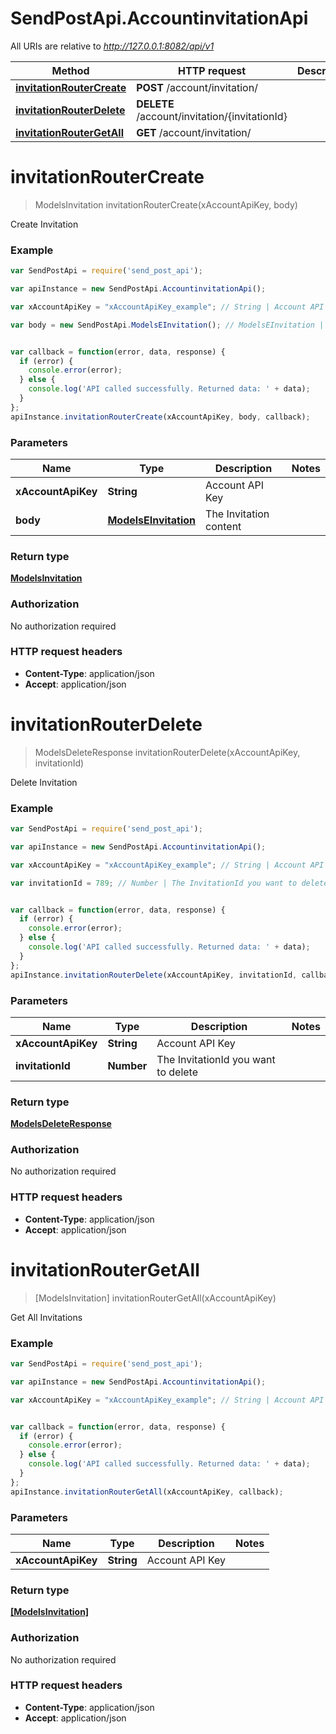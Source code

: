 # SendPostApi.AccountinvitationApi

All URIs are relative to *http://127.0.0.1:8082/api/v1*

Method | HTTP request | Description
------------- | ------------- | -------------
[**invitationRouterCreate**](AccountinvitationApi.md#invitationRouterCreate) | **POST** /account/invitation/ | 
[**invitationRouterDelete**](AccountinvitationApi.md#invitationRouterDelete) | **DELETE** /account/invitation/{invitationId} | 
[**invitationRouterGetAll**](AccountinvitationApi.md#invitationRouterGetAll) | **GET** /account/invitation/ | 


<a name="invitationRouterCreate"></a>
# **invitationRouterCreate**
> ModelsInvitation invitationRouterCreate(xAccountApiKey, body)



Create Invitation

### Example
```javascript
var SendPostApi = require('send_post_api');

var apiInstance = new SendPostApi.AccountinvitationApi();

var xAccountApiKey = "xAccountApiKey_example"; // String | Account API Key

var body = new SendPostApi.ModelsEInvitation(); // ModelsEInvitation | The Invitation content


var callback = function(error, data, response) {
  if (error) {
    console.error(error);
  } else {
    console.log('API called successfully. Returned data: ' + data);
  }
};
apiInstance.invitationRouterCreate(xAccountApiKey, body, callback);
```

### Parameters

Name | Type | Description  | Notes
------------- | ------------- | ------------- | -------------
 **xAccountApiKey** | **String**| Account API Key | 
 **body** | [**ModelsEInvitation**](ModelsEInvitation.md)| The Invitation content | 

### Return type

[**ModelsInvitation**](ModelsInvitation.md)

### Authorization

No authorization required

### HTTP request headers

 - **Content-Type**: application/json
 - **Accept**: application/json

<a name="invitationRouterDelete"></a>
# **invitationRouterDelete**
> ModelsDeleteResponse invitationRouterDelete(xAccountApiKey, invitationId)



Delete Invitation

### Example
```javascript
var SendPostApi = require('send_post_api');

var apiInstance = new SendPostApi.AccountinvitationApi();

var xAccountApiKey = "xAccountApiKey_example"; // String | Account API Key

var invitationId = 789; // Number | The InvitationId you want to delete


var callback = function(error, data, response) {
  if (error) {
    console.error(error);
  } else {
    console.log('API called successfully. Returned data: ' + data);
  }
};
apiInstance.invitationRouterDelete(xAccountApiKey, invitationId, callback);
```

### Parameters

Name | Type | Description  | Notes
------------- | ------------- | ------------- | -------------
 **xAccountApiKey** | **String**| Account API Key | 
 **invitationId** | **Number**| The InvitationId you want to delete | 

### Return type

[**ModelsDeleteResponse**](ModelsDeleteResponse.md)

### Authorization

No authorization required

### HTTP request headers

 - **Content-Type**: application/json
 - **Accept**: application/json

<a name="invitationRouterGetAll"></a>
# **invitationRouterGetAll**
> [ModelsInvitation] invitationRouterGetAll(xAccountApiKey)



Get All Invitations

### Example
```javascript
var SendPostApi = require('send_post_api');

var apiInstance = new SendPostApi.AccountinvitationApi();

var xAccountApiKey = "xAccountApiKey_example"; // String | Account API Key


var callback = function(error, data, response) {
  if (error) {
    console.error(error);
  } else {
    console.log('API called successfully. Returned data: ' + data);
  }
};
apiInstance.invitationRouterGetAll(xAccountApiKey, callback);
```

### Parameters

Name | Type | Description  | Notes
------------- | ------------- | ------------- | -------------
 **xAccountApiKey** | **String**| Account API Key | 

### Return type

[**[ModelsInvitation]**](ModelsInvitation.md)

### Authorization

No authorization required

### HTTP request headers

 - **Content-Type**: application/json
 - **Accept**: application/json

